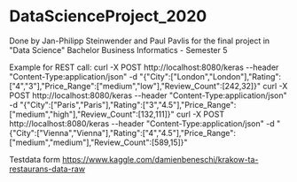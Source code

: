 # DataScienceProject_2020

Done by Jan-Philipp Steinwender and Paul Pavlis for the final project in "Data Science" Bachelor Business Informatics - Semester 5

Example for REST call:
curl -X POST http://localhost:8080/keras --header "Content-Type:application/json" -d "{\"City\":[\"London\",\"London\"],\"Rating\":[\"4\",\"3\"],\"Price_Range\":[\"medium\",\"low\"],\"Review_Count\":[242,32]}"
curl -X POST http://localhost:8080/keras --header "Content-Type:application/json" -d "{\"City\":[\"Paris\",\"Paris\"],\"Rating\":[\"3\",\"4.5\"],\"Price_Range\":[\"medium\",\"high\"],\"Review_Count\":[132,111]}"
curl -X POST http://localhost:8080/keras --header "Content-Type:application/json" -d "{\"City\":[\"Vienna\",\"Vienna\"],\"Rating\":[\"4\",\"4.5\"],\"Price_Range\":[\"medium\",\"medium\"],\"Review_Count\":[589,15]}"

Testdata form https://www.kaggle.com/damienbeneschi/krakow-ta-restaurans-data-raw
